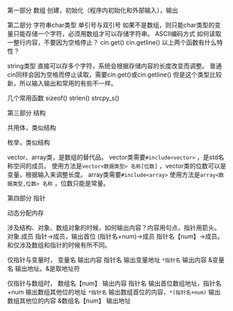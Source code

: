 第一部分
数组
创建，初始化（程序内初始化和外部输入），输出

第二部分
字符串char类型
单引号与双引号
如果不是数组，则只能char类型的变量只能存储一个字符，必须用数组才可以存储字符串。
ASCII编码方式
如何读取一整行内容，不要因为空格停止？
cin.get()
cin.getline()
以上两个函数有什么特性？

string类型
直接可以存多个字符，系统会根据存储内容的长度改变而调整。
普通cin同样会因为空格而停止读取，需要cin.get()或cin.getline()
但是这个类型比较新，所以输入输出和常用的有些不一样。

几个常用函数
sizeof()
strlen()
strcpy_s()

第三部分
结构

共用体，类似结构

枚举，类似结构

vector、array类，是数组的替代品。
vector类需要`#include<vector>` ，是std名称空间的成员。
使用方法是`vector<数据类型> 名称[位数]` ，vector类的位数可以是变量，根据输入来调整长度。
array类需要`#include<array>` 
使用方法是`array<数据类型,位数> 名称` ，位数只能是常量。

第四部分
指针

动态分配内存

涉及结构、对象、数组对象的时候，如何输出内容？内容用句点，指针用箭头。
对象.成员
指针->成员，输出首位
(指针名+num)->成员
指针名【num】->成员。和仅涉及数组和指针的时候有所不同。

仅指针与变量时，
变量名 输出内容
指针名 输出变量地址
`*指针名` 输出内容
&变量名 输出地址。&是取地址符

仅指针与数组时，
数组名【num】 输出内容
指针名 输出首位数组地址，指针名+num 输出数组其他位的地址
`*指针名` 输出数组首位的内容，`*(指针名+num)` 输出数组其他位的内容
&数组名【num】 输出地址
